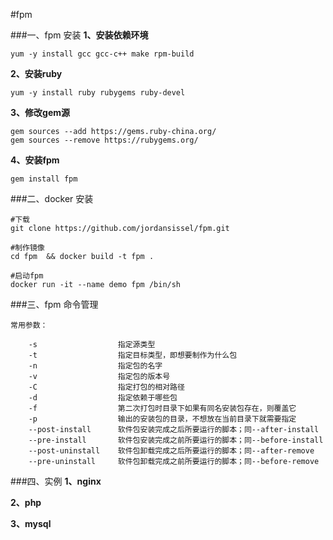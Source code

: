 #fpm

###一、fpm 安装
**1、安装依赖环境**

    yum -y install gcc gcc-c++ make rpm-build
    
**2、安装ruby**

    yum -y install ruby rubygems ruby-devel
    
**3、修改gem源**

    gem sources --add https://gems.ruby-china.org/ 
    gem sources --remove https://rubygems.org/

**4、安装fpm**
    
    gem install fpm
###二、docker 安装

    #下载
    git clone https://github.com/jordansissel/fpm.git
    
    #制作镜像
    cd fpm  && docker build -t fpm .
    
    #启动fpm
    docker run -it --name demo fpm /bin/sh
    
###三、fpm 命令管理

    常用参数：
    
        -s                  指定源类型
        -t                  指定目标类型，即想要制作为什么包
        -n                  指定包的名字
        -v                  指定包的版本号
        -C                  指定打包的相对路径
        -d                  指定依赖于哪些包
        -f                  第二次打包时目录下如果有同名安装包存在，则覆盖它
        -p                  输出的安装包的目录，不想放在当前目录下就需要指定
        --post-install      软件包安装完成之后所要运行的脚本；同--after-install
        --pre-install       软件包安装完成之前所要运行的脚本；同--before-install
        --post-uninstall    软件包卸载完成之后所要运行的脚本；同--after-remove
        --pre-uninstall     软件包卸载完成之前所要运行的脚本；同--before-remove
        
###四、实例
**1、nginx**
    
**2、php**

**3、mysql**
